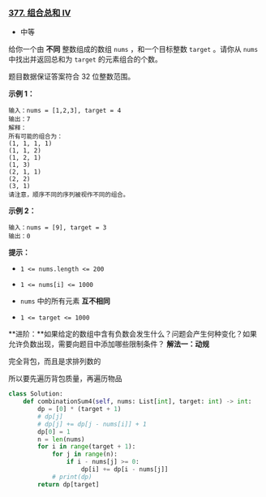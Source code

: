 ### [377. 组合总和 Ⅳ](https://leetcode.cn/problems/combination-sum-iv/)

- 中等

给你一个由 **不同** 整数组成的数组 `nums` ，和一个目标整数 `target` 。请你从 `nums` 中找出并返回总和为 `target` 的元素组合的个数。

题目数据保证答案符合 32 位整数范围。

**示例 1：**

```
输入：nums = [1,2,3], target = 4
输出：7
解释：
所有可能的组合为：
(1, 1, 1, 1)
(1, 1, 2)
(1, 2, 1)
(1, 3)
(2, 1, 1)
(2, 2)
(3, 1)
请注意，顺序不同的序列被视作不同的组合。
```

**示例 2：**

```
输入：nums = [9], target = 3
输出：0
```

**提示：**

- `1 <= nums.length <= 200`
- `1 <= nums[i] <= 1000`

- `nums` 中的所有元素 **互不相同**
- `1 <= target <= 1000`

**进阶：**如果给定的数组中含有负数会发生什么？问题会产生何种变化？如果允许负数出现，需要向题目中添加哪些限制条件？
**解法一：动规**

完全背包，而且是求排列数的

所以要先遍历背包质量，再遍历物品

```python
class Solution:
    def combinationSum4(self, nums: List[int], target: int) -> int:
        dp = [0] * (target + 1)
        # dp[j]
        # dp[j] += dp[j - nums[i]] + 1
        dp[0] = 1
        n = len(nums)
        for i in range(target + 1):
            for j in range(n):
                if i - nums[j] >= 0:
                    dp[i] += dp[i - nums[j]]
            # print(dp)
        return dp[target]
```

